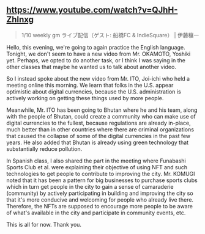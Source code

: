 ## https://www.youtube.com/watch?v=QJhH-ZhInxg

> 1/10 weekly gm ライブ配信（ゲスト: 船橋FC & IndieSquare） | 伊藤穰一 

Hello, this evening, we're going to again practice the English language. Tonight, we don't seem to have a new video from Mr. OKAMOTO, Yoshiki yet. Perhaps, we opted to do another task, or I think I was saying in the other classes that maybe he wanted us to talk about another video.

So I instead spoke about the new video from Mr. ITO, Joi-ichi who held a meeting online this morning. We learn that folks in the U.S. appear optimistic about digital currencies, because the U.S. administration is actively working on getting these things used by more people.

Meanwhile, Mr. ITO has been going to Bhutan where he and his team, along with the people of Bhutan, could create a community who can make use of digital currencies to the fullest, because regulations are already in-place, much better than in other countries where there are criminal organizations that caused the collapse of some of the digital currencies in the past few years. He also added that Bhutan is already using green technology that substantially reduce pollution.

In Spanish class, I also shared the part in the meeting where Funabashi Sports Club et al. were explaining their objective of using NFT and such technologies to get people to contribute to improving the city. Mr. KOMUGI noted that it has been a pattern for big businesses to purchase sports clubs which in turn get people in the city to gain a sense of camaraderie (community) by actively participating in building and improving the city so that it's more conducive and welcoming for people who already live there. Therefore, the NFTs are supposed to encourage more people to be aware of what's available in the city and participate in community events, etc.

This is all for now. Thank you.
